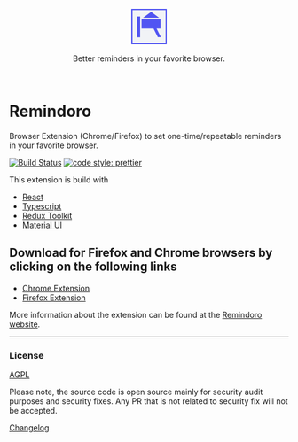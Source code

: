 <p align="center">
    <img src="./src/app/../img/remindoro-icon.png" alt="Remindoro" width="64" height="64" />
</p>

<p align="center">Better reminders in your favorite browser.</p>

<br/>

# Remindoro

Browser Extension (Chrome/Firefox) to set one-time/repeatable reminders in your favorite browser.

[![Build Status](https://travis-ci.org/palerdot/remindoro.svg?branch=master)](https://travis-ci.org/palerdot/remindoro)
[![code style: prettier](https://img.shields.io/badge/code_style-prettier-ff69b4.svg?style=flat-square)](https://github.com/prettier/prettier)

This extension is build with

- [React](https://facebook.github.io/react/)
- [Typescript](https://www.typescriptlang.org/)
- [Redux Toolkit](https://redux-toolkit.js.org/)
- [Material UI](https://mui.com/)

## Download for Firefox and Chrome browsers by clicking on the following links

- [Chrome Extension](https://chrome.google.com/webstore/detail/remindoro/njmniggbfobokemdjebnhmbldimkofkc/)
- [Firefox Extension](https://addons.mozilla.org/en-GB/firefox/addon/remindoro/)

More information about the extension can be found at the [Remindoro website](https://palerdot.in/remindoro).

---

### License

[AGPL](./LICENSE)

Please note, the source code is open source mainly for security audit purposes and security fixes. Any PR that is not related to security fix will not be accepted.


[Changelog](./CHANGELOG.md)
